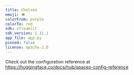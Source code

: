 ```yaml
---
title: Chelsea
emoji: 👁
colorFrom: purple
colorTo: red
sdk: streamlit
sdk_version: 1.31.1
app_file: app.py
pinned: false
license: apache-2.0
---
```


Check out the configuration reference at https://huggingface.co/docs/hub/spaces-config-reference
